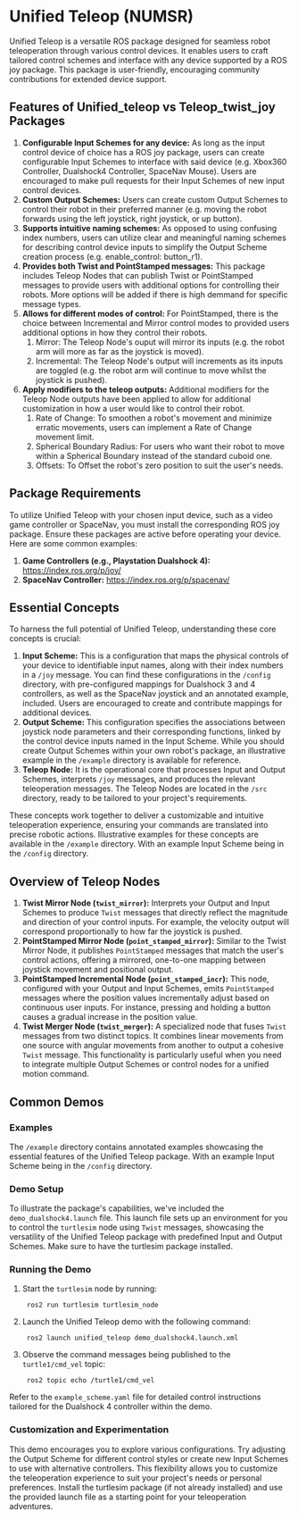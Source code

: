 # Unified Teleop (NUMSR)
Unified Teleop is a versatile ROS package designed for seamless robot teleoperation through various control devices. It enables users to craft tailored control schemes and interface with any device supported by a ROS joy package. This package is user-friendly, encouraging community contributions for extended device support.

## Features of Unified_teleop vs Teleop_twist_joy Packages
1. **Configurable Input Schemes for any device:** As long as the input control device of choice has a ROS joy package, users can create configurable Input Schemes to interface with said device (e.g. Xbox360 Controller, Dualshock4 Controller, SpaceNav Mouse).
Users are encouraged to make pull requests for their Input Schemes of new input control devices.
2. **Custom Output Schemes:** Users can create custom Output Schemes to control their robot in their preferred manner (e.g. moving the robot forwards using the left joystick, right joystick, or up button).
3. **Supports intuitive naming schemes:** As opposed to using confusing index numbers, users can utilize clear and meaningful naming schemes for describing control device inputs to simplify the Output Scheme creation process (e.g. enable_control: button_r1).
4. **Provides both Twist and PointStamped messages:** This package includes Teleop Nodes that can publish Twist or PointStamped messages to provide users with additional options for controlling their robots. More options will be added if there is high demmand for specific message types.
5. **Allows for different modes of control:** For PointStamped, there is the choice between Incremental and Mirror control modes to provided users additional options in how they control their robots.
    1. Mirror: The Teleop Node's ouput will mirror its inputs (e.g. the robot arm will more as far as the joystick is moved).
    2. Incremental: The Teleop Node's output will increments as its inputs are toggled (e.g. the robot arm will continue to move whilst the joystick is pushed).
6. **Apply modifiers to the teleop outputs:** Additional modifiers for the Teleop Node outputs have been applied to allow for additional customization in how a user would like to control their robot.
    1. Rate of Change: To smoothen a robot's movement and minimize erratic movements, users can implement a Rate of Change movement limit.
    2. Spherical Boundary Radius: For users who want their robot to move within a Spherical Boundary instead of the standard cuboid one.
    3. Offsets: To Offset the robot's zero position to suit the user's needs.

## Package Requirements
To utilize Unified Teleop with your chosen input device, such as a video game controller or SpaceNav, you must install the corresponding ROS joy package. Ensure these packages are active before operating your device. Here are some common examples:

1. **Game Controllers (e.g., Playstation Dualshock 4):** https://index.ros.org/p/joy/
2. **SpaceNav Controller:** https://index.ros.org/p/spacenav/

## Essential Concepts
To harness the full potential of Unified Teleop, understanding these core concepts is crucial:

1. **Input Scheme:** This is a configuration that maps the physical controls of your device to identifiable input names, along with their index numbers in a `/joy` message. You can find these configurations in the `/config` directory, with pre-configured mappings for Dualshock 3 and 4 controllers, as well as the SpaceNav joystick and an annotated example, included. Users are encouraged to create and contribute mappings for additional devices.
2. **Output Scheme:** This configuration specifies the associations between joystick node parameters and their corresponding functions, linked by the control device inputs named in the Input Scheme. While you should create Output Schemes within your own robot's package, an illustrative example in the `/example` directory is available for reference.
3. **Teleop Node:**  It is the operational core that processes Input and Output Schemes, interprets `/joy` messages, and produces the relevant teleoperation messages. The Teleop Nodes are located in the `/src` directory, ready to be tailored to your project's requirements.

These concepts work together to deliver a customizable and intuitive teleoperation experience, ensuring your commands are translated into precise robotic actions.
Illustrative examples for these concepts are available in the `/example` directory. With an example Input Scheme being in the `/config` directory.

## Overview of Teleop Nodes
1. **Twist Mirror Node (`twist_mirror`):**  Interprets your Output and Input Schemes to produce `Twist` messages that directly reflect the magnitude and direction of your control inputs. For example, the velocity output will correspond proportionally to how far the joystick is pushed.
2. **PointStamped Mirror Node (`point_stamped_mirror`):** Similar to the Twist Mirror Node, it publishes `PointStamped` messages that match the user's control actions, offering a mirrored, one-to-one mapping between joystick movement and positional output.
3. **PointStamped Incremental Node (`point_stamped_incr`):** This node, configured with your Output and Input Schemes, emits `PointStamped` messages where the position values incrementally adjust based on continuous user inputs. For instance, pressing and holding a button causes a gradual increase in the position value.
4. **Twist Merger Node (`twist_merger`):** A specialized node that fuses `Twist` messages from two distinct topics. It combines linear movements from one source with angular movements from another to output a cohesive `Twist` message. This functionality is particularly useful when you need to integrate multiple Output Schemes or control nodes for a unified motion command.

## Common Demos
### Examples
The `/example` directory contains annotated examples showcasing the essential features of the Unified Teleop package. With an example Input Scheme being in the `/config` directory.

### Demo Setup
To illustrate the package's capabilities, we've included the `demo_dualshock4.launch` file. This launch file sets up an environment for you to control the `turtlesim` node using `Twist` messages, showcasing the versatility of the Unified Teleop package with predefined Input and Output Schemes. Make sure to have the turtlesim package installed.

### Running the Demo
1. Start the `turtlesim` node by running:

        ros2 run turtlesim turtlesim_node

2. Launch the Unified Teleop demo with the following command:

        ros2 launch unified_teleop demo_dualshock4.launch.xml

3. Observe the command messages being published to the `turtle1/cmd_vel` topic:

        ros2 topic echo /turtle1/cmd_vel

Refer to the `example_scheme.yaml` file for detailed control instructions tailored for the Dualshock 4 controller within the demo.

### Customization and Experimentation
This demo encourages you to explore various configurations. Try adjusting the Output Scheme for different control styles or create new Input Schemes to use with alternative controllers. This flexibility allows you to customize the teleoperation experience to suit your project's needs or personal preferences. Install the turtlesim package (if not already installed) and use the provided launch file as a starting point for your teleoperation adventures.